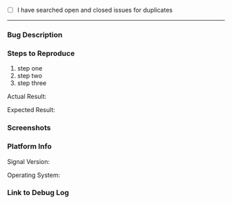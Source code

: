 <!--
Please fill out this template with all the information you have. We can't do much without
both the logs and a detailed description of what you've encountered. Please do your best!

Please note that this tracker is only for bugs and feature requests. Please try these
locations if you have a question or comment:

  https://community.signalusers.org/
  http://support.signal.org/
  support@signal.org

Lastly, be sure to preview your issue before saving. Thanks!
-->

- [ ] I have searched open and closed issues for duplicates
  <!--
    You can search all issues here:
      https://github.com/signalapp/Signal-Desktop/issues?utf8=%E2%9C%93&q=is%3Aissue
    Replace [ ] with [X] once you've searched
  -->

---

### Bug Description

<!-- Give an overall summary of the issue. -->

### Steps to Reproduce

<!-- Using bullet points, list the steps that reproduce the bug. -->

1.  step one
2.  step two
3.  step three

Actual Result:

<!-- Describe the details of the buggy behaviour. -->

Expected Result:

<!-- Describe in detail what the correct behavior should be. -->

### Screenshots

<!--
How to take screenshots on all OSes: https://www.take-a-screenshot.org/
You can drag and drop images into this text box.
-->

### Platform Info

Signal Version:

<!-- You can see Signal's version number at Help -> About or File -> About Signal Desktop -->

Operating System:

<!-- Instructions for finding your OS version are here: http://whatsmyos.com/ -->

### Link to Debug Log

<!--
Immediately after the bug has happened, submit a debug log via View -> Debug Log, then copy that URL here.

In most cases, a log from your other devices is also useful:
  Android: https://support.signal.org/hc/en-us/articles/360007318591#android_debug
  iOS: https://support.signal.org/hc/en-us/articles/360007318591#ios_debug
-->
